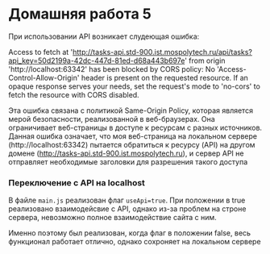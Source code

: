 # Домашняя работа 5

При использовании API возникает слудеющая ошибка:

Access to fetch at 'http://tasks-api.std-900.ist.mospolytech.ru/api/tasks?api_key=50d2199a-42dc-447d-81ed-d68a443b697e' from origin 'http://localhost:63342' has been blocked by CORS policy: No 'Access-Control-Allow-Origin' header is present on the requested resource. If an opaque response serves your needs, set the request's mode to 'no-cors' to fetch the resource with CORS disabled.

Эта ошибка связана с политикой Same-Origin Policy, которая является мерой безопасности, реализованной в веб-браузерах. Она ограничивает веб-страницы в доступе к ресурсам с разных источников. Данная ошибка означает, что моя веб-страница на локальном сервере (http://localhost:63342) пытается обратиться к ресурсу (API) на другом домене (http://tasks-api.std-900.ist.mospolytech.ru), и сервер API не отправляет необходимые заголовки для разрешения такого доступа

### Переключение с API на localhost
В файле `main.js` реализован флаг `useApi=true`. При положении в true реализовано взаимодейсвие с API, однако из-за проблем на строне сервера, невозможно полное взаимодействие сайта с ним. 

Именно поэтому был реализован, когда флаг в положении false, весь функционал работает отлично, однако сохроняет на локальном сервере
